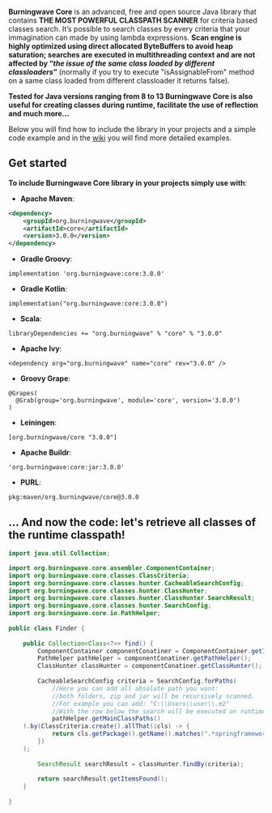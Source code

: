 **Burningwave Core** is an advanced, free and open source Java library that contains **THE MOST POWERFUL CLASSPATH SCANNER** for criteria based classes search.
It’s possible to search classes by every criteria that your immagination can made by using lambda expressions. **Scan engine is highly optimized using direct allocated ByteBuffers to avoid heap saturation; searches are executed in multithreading context and are not affected by “_the issue of the same class loaded by different classloaders_”** (normally if you try to execute "isAssignableFrom" method on a same class loaded from different classloader it returns false).

**Tested for Java versions ranging from 8 to 13 Burningwave Core is also useful for creating classes during runtime, facilitate the use of reflection and much more...**

Below you will find how to include the library in your projects and a simple code example and in the [wiki](https://github.com/burningwave/core/wiki) you will find more detailed examples.

## Get started

**To include Burningwave Core library in your projects simply use with**:

* **Apache Maven**:
```xml
<dependency>
    <groupId>org.burningwave</groupId>
    <artifactId>core</artifactId>
    <version>3.0.0</version>
</dependency>
```

* **Gradle Groovy**:
```
implementation 'org.burningwave:core:3.0.0'
```

* **Gradle Kotlin**:
```
implementation("org.burningwave:core:3.0.0")
```

* **Scala**:
```
libraryDependencies += "org.burningwave" % "core" % "3.0.0"
```

* **Apache Ivy**:
```
<dependency org="org.burningwave" name="core" rev="3.0.0" />
```

* **Groovy Grape**:
```
@Grapes(
  @Grab(group='org.burningwave', module='core', version='3.0.0')
)
```

* **Leiningen**:
```
[org.burningwave/core "3.0.0"]
```

* **Apache Buildr**:
```
'org.burningwave:core:jar:3.0.0'
```

* **PURL**:
```
pkg:maven/org.burningwave/core@3.0.0
```

## ... And now the code: let's retrieve all classes of the runtime classpath!
```java
import java.util.Collection;

import org.burningwave.core.assembler.ComponentContainer;
import org.burningwave.core.classes.ClassCriteria;
import org.burningwave.core.classes.hunter.CacheableSearchConfig;
import org.burningwave.core.classes.hunter.ClassHunter;
import org.burningwave.core.classes.hunter.ClassHunter.SearchResult;
import org.burningwave.core.classes.hunter.SearchConfig;
import org.burningwave.core.io.PathHelper;
	
public class Finder {
	
    public Collection<Class<?>> find() {
        ComponentContainer componentConatiner = ComponentContainer.getInstance();
        PathHelper pathHelper = componentConatiner.getPathHelper();
        ClassHunter classHunter = componentConatiner.getClassHunter();
        
        CacheableSearchConfig criteria = SearchConfig.forPaths(
            //Here you can add all absolute path you want:
            //both folders, zip and jar will be recursively scanned.
            //For example you can add: "C:\\Users\\user\\.m2"
            //With the row below the search will be executed on runtime Classpaths
            pathHelper.getMainClassPaths()
	).by(ClassCriteria.create().allThat((cls) -> {
			return cls.getPackage().getName().matches(".*springframework.*");
		})
	);
        
        SearchResult searchResult = classHunter.findBy(criteria);
        
        return searchResult.getItemsFound();
    }
    
}
```
